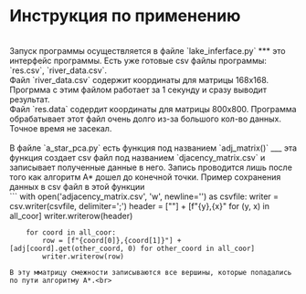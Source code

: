 <h1>Инструкция по применению</h1><br>
Запуск программы осуществляется в файле `lake_inferface.py` *** это интерфейс программы.
Есть уже готовые csv файлы программы: `res.csv`, `river_data.csv`.<br>
Файл `river_data.csv` содержит координаты для матрицы 168х168. Прогрмма с этим файлом работает за 1 секунду и сразу выводит результат.<br>
Файл `res.data` содердит координаты для матрицы 800х800. Программа обрабатывает этот файл очень долго из-за большого кол-во данных. Точное время не засекал.<br>
<br>
В файле `a_star_pca.py` есть функция под названием `adj_matrix()` ___ эта функция создает csv файл под названием `djacency_matrix.csv` и записывает полученные данные в него. Запись проводится лишь после того как алгоритм A* дошел до конечной точки.
Пример сохранения данных в csv файл в этой функции<br>
```
with open('adjacency_matrix.csv', 'w', newline='') as csvfile:
        writer = csv.writer(csvfile, delimiter=';')
        header = [""] + [f"{y},{x}" for (y, x) in all_coor]
        writer.writerow(header)
        
        for coord in all_coor:
            row = [f"{coord[0]},{coord[1]}"] + [adj[coord].get(other_coord, 0) for other_coord in all_coor]
            writer.writerow(row)
```
В эту мматрицу смежности записываются все вершины, которые попадались по пути алгоритму А*.<br>

